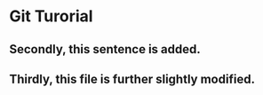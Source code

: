 # Git Turorial
## Secondly, this sentence is added.
## Thirdly, this file is further slightly modified.
